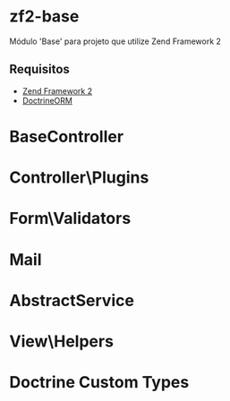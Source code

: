 # zf2-base
Módulo 'Base' para projeto que utilize Zend Framework 2

## Requisitos

 * [Zend Framework 2](https://github.com/zendframework/zf2)
 * [DoctrineORM](https://github.com/doctrine/DoctrineORMModule)
 
# BaseController

# Controller\Plugins

# Form\Validators

# Mail

# AbstractService

# View\Helpers

# Doctrine Custom Types
